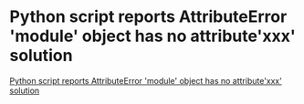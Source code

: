 # Python script reports AttributeError 'module' object has no attribute'xxx' solution
[Python script reports AttributeError 'module' object has no attribute'xxx' solution](https://aiwithcloud.com/2022/09/16/python_script_reports_attributeerror_module_object_has_no_attributexxx_solution/)